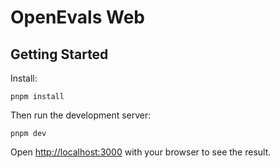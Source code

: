 # OpenEvals Web 

## Getting Started

Install:

```
pnpm install
```

Then run the development server:

```
pnpm dev
```

Open [http://localhost:3000](http://localhost:3000) with your browser to see the result.

